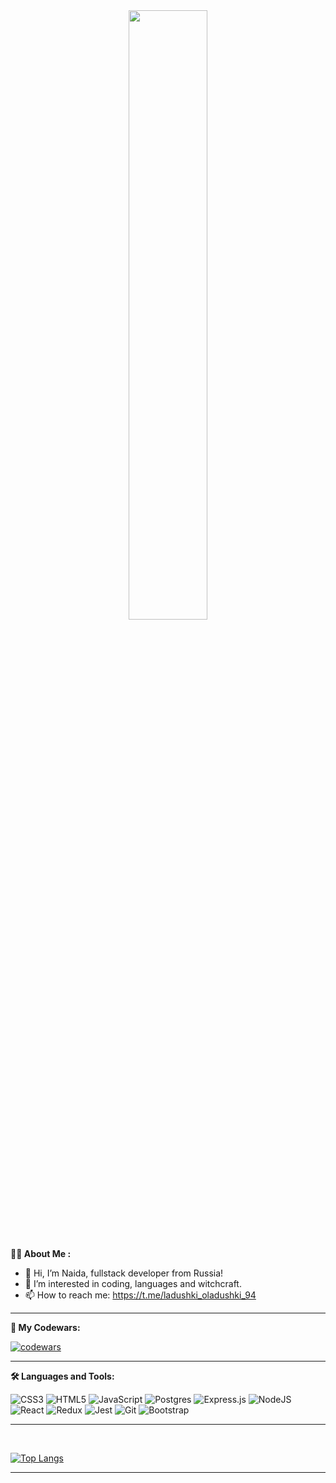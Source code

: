 <div id="header" align="center">
  <img src="https://media.giphy.com/media/L1R1tvI9svkIWwpVYr/giphy.gif" width="50%"/>
</div>


<br>

<b> :woman_technologist: About Me : </b>
- 👋 Hi, I’m Naida, fullstack developer from Russia!
- 👀 I’m interested in coding, languages and witchcraft.
- 📫 How to reach me: https://t.me/ladushki_oladushki_94
<hr>

<b> 🏅 My Codewars: </b>

[![codewars](https://www.codewars.com/users/Panic_satanic/badges/large)](https://www.codewars.com/users/Panic_satanic)   

<hr>

<b> :hammer_and_wrench: Languages and Tools: </b>

![CSS3](https://img.shields.io/badge/css3-%231572B6.svg?style=for-the-badge&logo=css3&logoColor=white)
![HTML5](https://img.shields.io/badge/html5-%23E34F26.svg?style=for-the-badge&logo=html5&logoColor=white)
![JavaScript](https://img.shields.io/badge/javascript-%23323330.svg?style=for-the-badge&logo=javascript&logoColor=%23F7DF1E)
![Postgres](https://img.shields.io/badge/postgres-%23316192.svg?style=for-the-badge&logo=postgresql&logoColor=white)
![Express.js](https://img.shields.io/badge/express.js-%23404d59.svg?style=for-the-badge&logo=express&logoColor=%2361DAFB)
![NodeJS](https://img.shields.io/badge/node.js-6DA55F?style=for-the-badge&logo=node.js&logoColor=white)
![React](https://img.shields.io/badge/react-%2320232a.svg?style=for-the-badge&logo=react&logoColor=%2361DAFB)
![Redux](https://img.shields.io/badge/redux-%23593d88.svg?style=for-the-badge&logo=redux&logoColor=white)
![Jest](https://img.shields.io/badge/-jest-%23C21325?style=for-the-badge&logo=jest&logoColor=white)
![Git](https://img.shields.io/badge/git-%23F05033.svg?style=for-the-badge&logo=git&logoColor=white)
![Bootstrap](https://img.shields.io/badge/bootstrap-%23563D7C.svg?style=for-the-badge&logo=bootstrap&logoColor=white)

<hr>


<br>

[![Top Langs](https://github-readme-stats.vercel.app/api/top-langs/?username=NaidaMir&layout=compact)](https://github.com/NaidaMir/github-readme-stats)


<hr>

